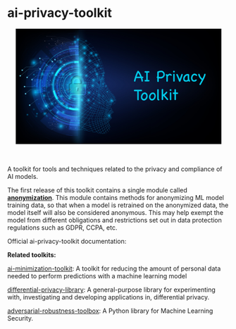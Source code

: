# ai-privacy-toolkit
<p align="center">
  <img src="docs/images/logo with text.jpg?raw=true" width="467" title="ai-privacy-toolkit logo">
</p>
<br />

A toolkit for tools and techniques related to the privacy and compliance of AI models.

The first release of this toolkit contains a single module called [**anonymization**](apt/anonymization/README.md).
This module contains methods for anonymizing ML model training data, so that when 
a model is retrained on the anonymized data, the model itself will also be considered 
anonymous. This may help exempt the model from different obligations and restrictions 
set out in data protection regulations such as GDPR, CCPA, etc. 

Official ai-privacy-toolkit documentation: <add link to readthedocs>

**Related toolkits:**

[ai-minimization-toolkit](https://github.com/IBM/ai-minimization-toolkit): A toolkit for 
reducing the amount of personal data needed to perform predictions with a machine learning model

[differential-privacy-library](https://github.com/IBM/differential-privacy-library): A 
general-purpose library for experimenting with, investigating and developing applications in, 
differential privacy.

[adversarial-robustness-toolbox](https://github.com/Trusted-AI/adversarial-robustness-toolbox):
A Python library for Machine Learning Security.

